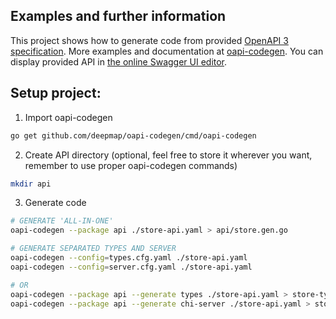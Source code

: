 ## Examples and further information

This project shows how to generate code from provided [OpenAPI 3 specification](https://swagger.io/specification/). More examples and documentation at [oapi-codegen](https://github.com/deepmap/oapi-codegen). You can display provided API in [the online Swagger UI editor](https://editor.swagger.io/).


## Setup project:

1. Import oapi-codegen
```bash
go get github.com/deepmap/oapi-codegen/cmd/oapi-codegen
```
2. Create API directory (optional, feel free to store it wherever you want, remember to use proper oapi-codegen commands)
```bash
mkdir api
```
3. Generate code
```bash
# GENERATE 'ALL-IN-ONE'
oapi-codegen --package api ./store-api.yaml > api/store.gen.go

# GENERATE SEPARATED TYPES AND SERVER
oapi-codegen --config=types.cfg.yaml ./store-api.yaml
oapi-codegen --config=server.cfg.yaml ./store-api.yaml

# OR
oapi-codegen --package api --generate types ./store-api.yaml > store-types.gen.go
oapi-codegen --package api --generate chi-server ./store-api.yaml > store-server.gen.go
```
